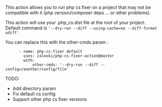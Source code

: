 This action allows you to run php cs fixer on a project that may not be compatible with it (php version/composer deps ... or other problems).

This action will use your .php_cs.dist file at the root of your project.  
Default command is `'--dry-run --diff --using-cache=no --diff-format udiff'`  

You can replace this with the other-cmds param :  
```
      - name: php-cs-fixer default
        uses: zalexki/php-cs-fixer-action@master
        with:
            other-cmds: '--dry-run --diff --config=/another/config/file'
```

TODO:  
- Add directory param
- Fix default cs config
- Support other php cs fixer versions
